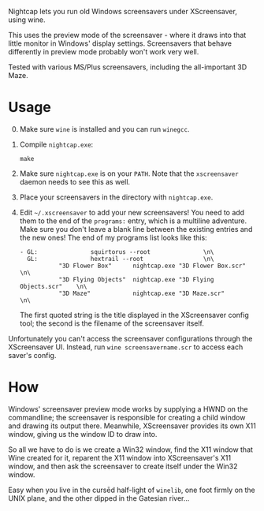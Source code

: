Nightcap lets you run old Windows screensavers under XScreensaver, using wine.

This uses the preview mode of the screensaver - where it draws into that little monitor in Windows' display settings.
Screensavers that behave differently in preview mode probably won't work very well.

Tested with various MS/Plus screensavers, including the all-important 3D Maze.

# Usage

0. Make sure `wine` is installed and you can run `winegcc`.

1. Compile `nightcap.exe`:

    ```
    make
    ```

2. Make sure `nightcap.exe` is on your `PATH`. Note that the `xscreensaver` daemon needs to see this as well.

3. Place your screensavers in the directory with `nightcap.exe`.

4. Edit `~/.xscreensaver` to add your new screensavers! You need to add them to the end of the `programs:` entry, which is a multiline adventure. Make sure you don't leave a blank line between the existing entries and the new ones! The end of my programs list looks like this:

    ```
    - GL: 				squirtorus --root			    \n\
      GL: 				hextrail --root				    \n\
               "3D Flower Box"      nightcap.exe "3D Flower Box.scr"        \n\
               "3D Flying Objects"  nightcap.exe "3D Flying Objects.scr"    \n\
               "3D Maze"            nightcap.exe "3D Maze.scr"              \n\

    ```

    The first quoted string is the title displayed in the XScreensaver config tool; the second is the filename of the screensaver itself.

Unfortunately you can't access the screensaver configurations through the XScreensaver UI.
Instead, run `wine screensavername.scr` to access each saver's config.


# How

Windows' screensaver preview mode works by supplying a HWND on the commandline; the screensaver is responsible for creating a child window and drawing its output there.
Meanwhile, XScreensaver provides its own X11 window, giving us the window ID to draw into.

So all we have to do is we create a Win32 window, find the X11 window that Wine created for it, reparent the X11 window into XScreensaver's X11 window, and then ask the screensaver to create itself under the Win32 window.

Easy when you live in the cursēd half-light of `winelib`, one foot firmly on the UNIX plane, and the other dipped in the Gatesian river...
